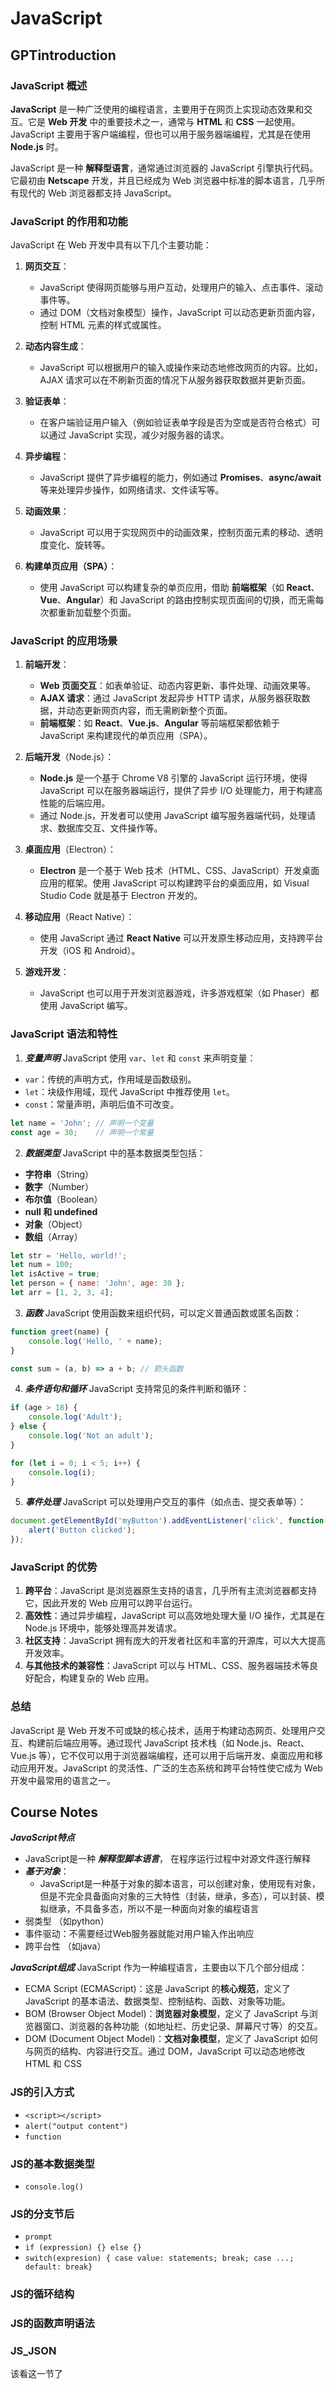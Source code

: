 # JavaScript         

## GPTintroduction

### JavaScript 概述

**JavaScript** 是一种广泛使用的编程语言，主要用于在网页上实现动态效果和交互。它是 **Web 开发** 中的重要技术之一，通常与 **HTML** 和 **CSS** 一起使用。JavaScript 主要用于客户端编程，但也可以用于服务器端编程，尤其是在使用 **Node.js** 时。

JavaScript 是一种 **解释型语言**，通常通过浏览器的 JavaScript 引擎执行代码。它最初由 **Netscape** 开发，并且已经成为 Web 浏览器中标准的脚本语言，几乎所有现代的 Web 浏览器都支持 JavaScript。

### JavaScript 的作用和功能

JavaScript 在 Web 开发中具有以下几个主要功能：

1. **网页交互**：
   - JavaScript 使得网页能够与用户互动，处理用户的输入、点击事件、滚动事件等。
   - 通过 DOM（文档对象模型）操作，JavaScript 可以动态更新页面内容，控制 HTML 元素的样式或属性。

2. **动态内容生成**：
   - JavaScript 可以根据用户的输入或操作来动态地修改网页的内容。比如，AJAX 请求可以在不刷新页面的情况下从服务器获取数据并更新页面。

3. **验证表单**：
   - 在客户端验证用户输入（例如验证表单字段是否为空或是否符合格式）可以通过 JavaScript 实现，减少对服务器的请求。

4. **异步编程**：
   - JavaScript 提供了异步编程的能力，例如通过 **Promises**、**async/await** 等来处理异步操作，如网络请求、文件读写等。

5. **动画效果**：
   - JavaScript 可以用于实现网页中的动画效果，控制页面元素的移动、透明度变化、旋转等。

6. **构建单页应用（SPA）**：
   - 使用 JavaScript 可以构建复杂的单页应用，借助 **前端框架**（如 **React**、**Vue**、**Angular**）和 JavaScript 的路由控制实现页面间的切换，而无需每次都重新加载整个页面。

### JavaScript 的应用场景

1. **前端开发**：
   - **Web 页面交互**：如表单验证、动态内容更新、事件处理、动画效果等。
   - **AJAX 请求**：通过 JavaScript 发起异步 HTTP 请求，从服务器获取数据，并动态更新网页内容，而无需刷新整个页面。
   - **前端框架**：如 **React**、**Vue.js**、**Angular** 等前端框架都依赖于 JavaScript 来构建现代的单页应用（SPA）。

2. **后端开发**（Node.js）：
   - **Node.js** 是一个基于 Chrome V8 引擎的 JavaScript 运行环境，使得 JavaScript 可以在服务器端运行，提供了异步 I/O 处理能力，用于构建高性能的后端应用。
   - 通过 Node.js，开发者可以使用 JavaScript 编写服务器端代码，处理请求、数据库交互、文件操作等。

3. **桌面应用**（Electron）：
   - **Electron** 是一个基于 Web 技术（HTML、CSS、JavaScript）开发桌面应用的框架。使用 JavaScript 可以构建跨平台的桌面应用，如 Visual Studio Code 就是基于 Electron 开发的。

4. **移动应用**（React Native）：
   - 使用 JavaScript 通过 **React Native** 可以开发原生移动应用，支持跨平台开发（iOS 和 Android）。

5. **游戏开发**：
   - JavaScript 也可以用于开发浏览器游戏，许多游戏框架（如 Phaser）都使用 JavaScript 编写。

### JavaScript 语法和特性

1. ***变量声明***
JavaScript 使用 `var`、`let` 和 `const` 来声明变量：
- `var`：传统的声明方式，作用域是函数级别。
- `let`：块级作用域，现代 JavaScript 中推荐使用 `let`。
- `const`：常量声明，声明后值不可改变。

```javascript
let name = 'John'; // 声明一个变量
const age = 30;    // 声明一个常量
```

2. ***数据类型***
JavaScript 中的基本数据类型包括：
- **字符串**（String）
- **数字**（Number）
- **布尔值**（Boolean）
- **null 和 undefined**
- **对象**（Object）
- **数组**（Array）

```javascript
let str = 'Hello, world!';
let num = 100;
let isActive = true;
let person = { name: 'John', age: 30 };
let arr = [1, 2, 3, 4];
```

3. ***函数***
JavaScript 使用函数来组织代码，可以定义普通函数或匿名函数：
```javascript
function greet(name) {
    console.log('Hello, ' + name);
}

const sum = (a, b) => a + b; // 箭头函数
```

4. ***条件语句和循环***
JavaScript 支持常见的条件判断和循环：
```javascript
if (age > 18) {
    console.log('Adult');
} else {
    console.log('Not an adult');
}

for (let i = 0; i < 5; i++) {
    console.log(i);
}
```

5. ***事件处理***
JavaScript 可以处理用户交互的事件（如点击、提交表单等）：
```javascript
document.getElementById('myButton').addEventListener('click', function() {
    alert('Button clicked');
});
```

### JavaScript 的优势

1. **跨平台**：JavaScript 是浏览器原生支持的语言，几乎所有主流浏览器都支持它，因此开发的 Web 应用可以跨平台运行。
2. **高效性**：通过异步编程，JavaScript 可以高效地处理大量 I/O 操作，尤其是在 Node.js 环境中，能够处理高并发请求。
3. **社区支持**：JavaScript 拥有庞大的开发者社区和丰富的开源库，可以大大提高开发效率。
4. **与其他技术的兼容性**：JavaScript 可以与 HTML、CSS、服务器端技术等良好配合，构建复杂的 Web 应用。

### 总结

JavaScript 是 Web 开发不可或缺的核心技术，适用于构建动态网页、处理用户交互、构建前后端应用等。通过现代 JavaScript 技术栈（如 Node.js、React、Vue.js 等），它不仅可以用于浏览器端编程，还可以用于后端开发、桌面应用和移动应用开发。JavaScript 的灵活性、广泛的生态系统和跨平台特性使它成为 Web 开发中最常用的语言之一。




## Course Notes


***JavaScript特点***

- JavaScript是一种 ***解释型脚本语言***， 在程序运行过程中对源文件逐行解释
- ***基于对象***：
    - JavaScript是一种基于对象的脚本语言，可以创建对象，使用现有对象，但是不完全具备面向对象的三大特性（封装，继承，多态），可以封装、模拟继承，不具备多态，所以不是一种面向对象的编程语言
- 弱类型 （如python）
- 事件驱动：不需要经过Web服务器就能对用户输入作出响应
- 跨平台性 （如java）

***JavaScript组成***
JavaScript 作为一种编程语言，主要由以下几个部分组成：

- ECMA Script (ECMAScript)：这是 JavaScript 的**核心规范**，定义了 JavaScript 的基本语法、数据类型、控制结构、函数、对象等功能。
- BOM (Browser Object Model)：**浏览器对象模型**，定义了 JavaScript 与浏览器窗口、浏览器的各种功能（如地址栏、历史记录、屏幕尺寸等）的交互。
- DOM (Document Object Model)：**文档对象模型**，定义了 JavaScript 如何与网页的结构、内容进行交互。通过 DOM，JavaScript 可以动态地修改 HTML 和 CSS



### JS的引入方式
- `<script></script>`
- `alert("output content")`
- `function`

### JS的基本数据类型
- `console.log()`

### JS的分支节后
- `prompt`
- `if (expression) {} else {}`
- `switch(expresion) { case value: statements; break; case ...; default: break}`


### JS的循环结构

### JS的函数声明语法

### JS_JSON
该看这一节了



